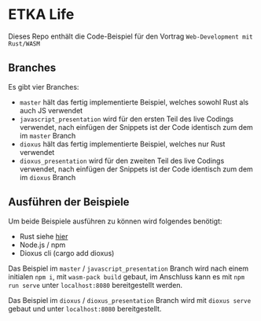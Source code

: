 # ETKA Life

Dieses Repo enthält die Code-Beispiel für den Vortrag `Web-Development mit Rust/WASM`

## Branches

Es gibt vier Branches:
- `master` hält das fertig implementierte Beispiel, welches sowohl Rust als auch JS verwendet
- `javascript_presentation` wird für den ersten Teil des live Codings verwendet, nach einfügen der Snippets ist der Code identisch zum dem im `master` Branch
- `dioxus` hält das fertig implementierte Beispiel, welches nur Rust verwendet
- `dioxus_presentation` wird für den zweiten Teil des live Codings verwendet, nach einfügen der Snippets ist der Code identisch zum dem im `dioxus` Branch

## Ausführen der Beispiele

Um beide Beispiele ausführen zu können wird folgendes benötigt:
- Rust siehe [hier](https://www.rust-lang.org/tools/install)
- Node.js / npm
- Dioxus cli (cargo add dioxus)

Das Beispiel im `master` / `javascript_presentation` Branch wird nach einem initialen `npm i`, mit `wasm-pack build` gebaut, im Anschluss kann es mit `npm run serve` unter `localhost:8080` bereitgestellt werden.

Das Beispiel im `dioxus` / `dioxus_presentation` Branch wird mit `dioxus serve` gebaut und unter `localhost:8080` bereitgestellt.
